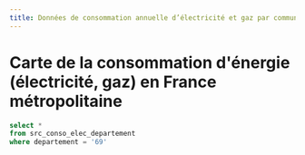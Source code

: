 ```yaml
---
title: Données de consommation annuelle d’électricité et gaz par commune et par secteur d’activité (OpenData GRD)
---
```


# Carte de la consommation d'énergie (électricité, gaz) en France métropolitaine

```sql conso_nrj_69
select *
from src_conso_elec_departement
where departement = '69'
```

<DataTable data={conso_nrj_69} rows=6/>
